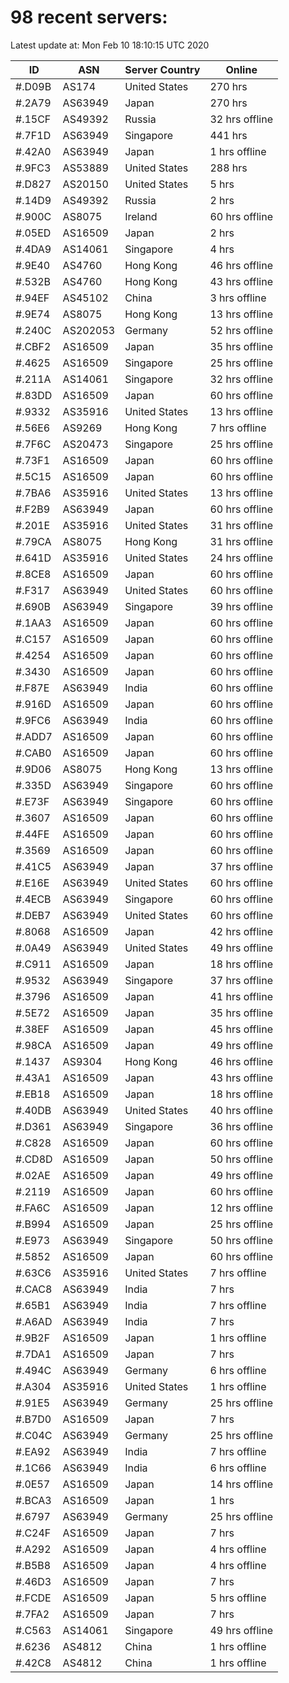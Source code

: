 # 98 recent servers:

Latest update at: Mon Feb 10 18:10:15 UTC 2020

| ID | ASN | Server Country | Online |
| -- | --- | -------------- | ------ |
| #.D09B | AS174 | United States | 270 hrs |
| #.2A79 | AS63949 | Japan | 270 hrs |
| #.15CF | AS49392 | Russia | 32 hrs offline |
| #.7F1D | AS63949 | Singapore | 441 hrs |
| #.42A0 | AS63949 | Japan | 1 hrs offline |
| #.9FC3 | AS53889 | United States | 288 hrs |
| #.D827 | AS20150 | United States | 5 hrs |
| #.14D9 | AS49392 | Russia | 2 hrs |
| #.900C | AS8075 | Ireland | 60 hrs offline |
| #.05ED | AS16509 | Japan | 2 hrs |
| #.4DA9 | AS14061 | Singapore | 4 hrs |
| #.9E40 | AS4760 | Hong Kong | 46 hrs offline |
| #.532B | AS4760 | Hong Kong | 43 hrs offline |
| #.94EF | AS45102 | China | 3 hrs offline |
| #.9E74 | AS8075 | Hong Kong | 13 hrs offline |
| #.240C | AS202053 | Germany | 52 hrs offline |
| #.CBF2 | AS16509 | Japan | 35 hrs offline |
| #.4625 | AS16509 | Singapore | 25 hrs offline |
| #.211A | AS14061 | Singapore | 32 hrs offline |
| #.83DD | AS16509 | Japan | 60 hrs offline |
| #.9332 | AS35916 | United States | 13 hrs offline |
| #.56E6 | AS9269 | Hong Kong | 7 hrs offline |
| #.7F6C | AS20473 | Singapore | 25 hrs offline |
| #.73F1 | AS16509 | Japan | 60 hrs offline |
| #.5C15 | AS16509 | Japan | 60 hrs offline |
| #.7BA6 | AS35916 | United States | 13 hrs offline |
| #.F2B9 | AS63949 | Japan | 60 hrs offline |
| #.201E | AS35916 | United States | 31 hrs offline |
| #.79CA | AS8075 | Hong Kong | 31 hrs offline |
| #.641D | AS35916 | United States | 24 hrs offline |
| #.8CE8 | AS16509 | Japan | 60 hrs offline |
| #.F317 | AS63949 | United States | 60 hrs offline |
| #.690B | AS63949 | Singapore | 39 hrs offline |
| #.1AA3 | AS16509 | Japan | 60 hrs offline |
| #.C157 | AS16509 | Japan | 60 hrs offline |
| #.4254 | AS16509 | Japan | 60 hrs offline |
| #.3430 | AS16509 | Japan | 60 hrs offline |
| #.F87E | AS63949 | India | 60 hrs offline |
| #.916D | AS16509 | Japan | 60 hrs offline |
| #.9FC6 | AS63949 | India | 60 hrs offline |
| #.ADD7 | AS16509 | Japan | 60 hrs offline |
| #.CAB0 | AS16509 | Japan | 60 hrs offline |
| #.9D06 | AS8075 | Hong Kong | 13 hrs offline |
| #.335D | AS63949 | Singapore | 60 hrs offline |
| #.E73F | AS63949 | Singapore | 60 hrs offline |
| #.3607 | AS16509 | Japan | 60 hrs offline |
| #.44FE | AS16509 | Japan | 60 hrs offline |
| #.3569 | AS16509 | Japan | 60 hrs offline |
| #.41C5 | AS63949 | Japan | 37 hrs offline |
| #.E16E | AS63949 | United States | 60 hrs offline |
| #.4ECB | AS63949 | Singapore | 60 hrs offline |
| #.DEB7 | AS63949 | United States | 60 hrs offline |
| #.8068 | AS16509 | Japan | 42 hrs offline |
| #.0A49 | AS63949 | United States | 49 hrs offline |
| #.C911 | AS16509 | Japan | 18 hrs offline |
| #.9532 | AS63949 | Singapore | 37 hrs offline |
| #.3796 | AS16509 | Japan | 41 hrs offline |
| #.5E72 | AS16509 | Japan | 35 hrs offline |
| #.38EF | AS16509 | Japan | 45 hrs offline |
| #.98CA | AS16509 | Japan | 49 hrs offline |
| #.1437 | AS9304 | Hong Kong | 46 hrs offline |
| #.43A1 | AS16509 | Japan | 43 hrs offline |
| #.EB18 | AS16509 | Japan | 18 hrs offline |
| #.40DB | AS63949 | United States | 40 hrs offline |
| #.D361 | AS63949 | Singapore | 36 hrs offline |
| #.C828 | AS16509 | Japan | 60 hrs offline |
| #.CD8D | AS16509 | Japan | 50 hrs offline |
| #.02AE | AS16509 | Japan | 49 hrs offline |
| #.2119 | AS16509 | Japan | 60 hrs offline |
| #.FA6C | AS16509 | Japan | 12 hrs offline |
| #.B994 | AS16509 | Japan | 25 hrs offline |
| #.E973 | AS63949 | Singapore | 50 hrs offline |
| #.5852 | AS16509 | Japan | 60 hrs offline |
| #.63C6 | AS35916 | United States | 7 hrs offline |
| #.CAC8 | AS63949 | India | 7 hrs |
| #.65B1 | AS63949 | India | 7 hrs offline |
| #.A6AD | AS63949 | India | 7 hrs |
| #.9B2F | AS16509 | Japan | 1 hrs offline |
| #.7DA1 | AS16509 | Japan | 7 hrs |
| #.494C | AS63949 | Germany | 6 hrs offline |
| #.A304 | AS35916 | United States | 1 hrs offline |
| #.91E5 | AS63949 | Germany | 25 hrs offline |
| #.B7D0 | AS16509 | Japan | 7 hrs |
| #.C04C | AS63949 | Germany | 25 hrs offline |
| #.EA92 | AS63949 | India | 7 hrs offline |
| #.1C66 | AS63949 | India | 6 hrs offline |
| #.0E57 | AS16509 | Japan | 14 hrs offline |
| #.BCA3 | AS16509 | Japan | 1 hrs |
| #.6797 | AS63949 | Germany | 25 hrs offline |
| #.C24F | AS16509 | Japan | 7 hrs |
| #.A292 | AS16509 | Japan | 4 hrs offline |
| #.B5B8 | AS16509 | Japan | 4 hrs offline |
| #.46D3 | AS16509 | Japan | 7 hrs |
| #.FCDE | AS16509 | Japan | 5 hrs offline |
| #.7FA2 | AS16509 | Japan | 7 hrs |
| #.C563 | AS14061 | Singapore | 49 hrs offline |
| #.6236 | AS4812 | China | 1 hrs offline |
| #.42C8 | AS4812 | China | 1 hrs offline |


